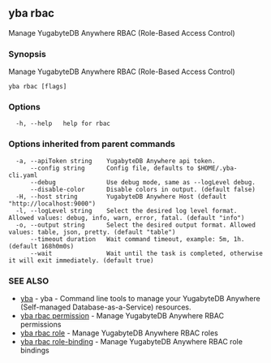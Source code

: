 ## yba rbac

Manage YugabyteDB Anywhere RBAC (Role-Based Access Control)

### Synopsis

Manage YugabyteDB Anywhere RBAC (Role-Based Access Control)

```
yba rbac [flags]
```

### Options

```
  -h, --help   help for rbac
```

### Options inherited from parent commands

```
  -a, --apiToken string    YugabyteDB Anywhere api token.
      --config string      Config file, defaults to $HOME/.yba-cli.yaml
      --debug              Use debug mode, same as --logLevel debug.
      --disable-color      Disable colors in output. (default false)
  -H, --host string        YugabyteDB Anywhere Host (default "http://localhost:9000")
  -l, --logLevel string    Select the desired log level format. Allowed values: debug, info, warn, error, fatal. (default "info")
  -o, --output string      Select the desired output format. Allowed values: table, json, pretty. (default "table")
      --timeout duration   Wait command timeout, example: 5m, 1h. (default 168h0m0s)
      --wait               Wait until the task is completed, otherwise it will exit immediately. (default true)
```

### SEE ALSO

* [yba](yba.md)	 - yba - Command line tools to manage your YugabyteDB Anywhere (Self-managed Database-as-a-Service) resources.
* [yba rbac permission](yba_rbac_permission.md)	 - Manage YugabyteDB Anywhere RBAC permissions
* [yba rbac role](yba_rbac_role.md)	 - Manage YugabyteDB Anywhere RBAC roles
* [yba rbac role-binding](yba_rbac_role-binding.md)	 - Manage YugabyteDB Anywhere RBAC role bindings

